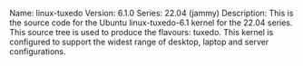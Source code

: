 Name:    linux-tuxedo
Version: 6.1.0
Series:  22.04 (jammy)
Description:
    This is the source code for the Ubuntu linux-tuxedo-6.1 kernel for the 22.04 series. This
    source tree is used to produce the flavours: tuxedo.
    This kernel is configured to support the widest range of desktop, laptop and
    server configurations.
